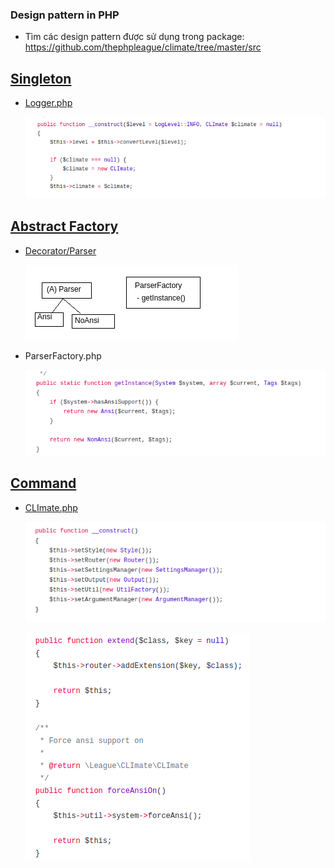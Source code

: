 ### Design pattern in PHP
- Tìm các design pattern được sử dụng trong package: https://github.com/thephpleague/climate/tree/master/src

## [Singleton](https://designpatternsphp.readthedocs.io/en/latest/Creational/Singleton/README.html)
- [Logger.php](https://github.com/thephpleague/climate/blob/master/src/Logger.php)

    ![](./images/logger.png)

## [Abstract Factory](https://designpatternsphp.readthedocs.io/en/latest/Creational/AbstractFactory/README.html)
- [Decorator/Parser](https://github.com/thephpleague/climate/tree/master/src/Decorator/Parser)

    ![](./images/factory.png)

 + ParserFactory.php

    ![](./images/parserFactory.png)

## [Command](https://designpatternsphp.readthedocs.io/en/latest/Behavioral/Command/README.html)
- [CLImate.php](https://github.com/thephpleague/climate/blob/master/src/CLImate.php)

    ![](./images/facade.png)
    
    ![](./images/c.png)

